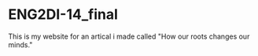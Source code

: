 # ENG2DI-14_final
This is my website for an artical i made called "How our roots changes our minds."
